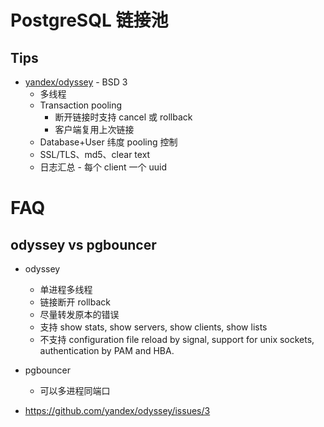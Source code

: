# PostgreSQL 链接池

## Tips
* [yandex/odyssey](https://github.com/yandex/odyssey) - BSD 3
  * 多线程
  * Transaction pooling
    * 断开链接时支持 cancel 或 rollback
    * 客户端复用上次链接
  * Database+User 纬度 pooling 控制
  * SSL/TLS、md5、clear text
  * 日志汇总 - 每个 client 一个 uuid

# FAQ
## odyssey vs pgbouncer
* odyssey
  * 单进程多线程
  * 链接断开 rollback
  * 尽量转发原本的错误
  * 支持 show stats, show servers, show clients, show lists
  * 不支持  configuration file reload by signal, support for unix sockets, authentication by PAM and HBA.
* pgbouncer
  * 可以多进程同端口

* https://github.com/yandex/odyssey/issues/3
